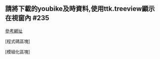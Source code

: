 ## 請將下載的youbike及時資料,使用ttk.treeview顯示在視窗內 #235

[參考網址](https://www.pythontutorial.net/tkinter/tkinter-treeview/)

[程式碼區塊]

[模組化區塊]

